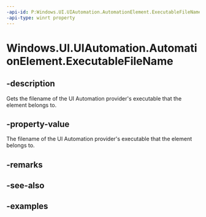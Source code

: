 ```yaml
---
-api-id: P:Windows.UI.UIAutomation.AutomationElement.ExecutableFileName
-api-type: winrt property
---
```


# Windows.UI.UIAutomation.AutomationElement.ExecutableFileName

<!--
public string ExecutableFileName { get; }
-->

## -description

Gets the filename of the UI Automation provider's executable that the element belongs to.

## -property-value

The filename of the UI Automation provider's executable that the element belongs to.

## -remarks

## -see-also

## -examples
